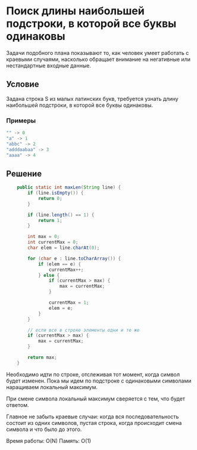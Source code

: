 # Поиск длины наибольшей подстроки, в которой все буквы одинаковы

Задачи подобного плана показывают то, как человек умеет работать с краевыми случаями, насколько обращает внимание на негативные или нестандартные входные данные.

## Условие

Задана строка S из малых латинских букв, требуется узнать длину наибольшей подстроки, в которой все буквы одинаковы.

### Примеры

```java
"" -> 0
"a" -> 1
"abbc" -> 2
"adddaabaa" -> 3
"aaaa" -> 4
```

## Решение

```java
    public static int maxLen(String line) {
        if (line.isEmpty()) {
            return 0;
        }

        if (line.length() == 1) {
            return 1;
        }

        int max = 0;
        int currentMax = 0;
        char elem = line.charAt(0);

        for (char e : line.toCharArray()) {
            if (elem == e) {
                currentMax++;
            } else {
                if (currentMax > max) {
                    max = currentMax;
                }

                currentMax = 1;
                elem = e;
            }
        }

        // если все в строке элементы одни и те же
        if (currentMax > max) {
            max = currentMax;
        }

        return max;
    }
```

Необходимо идти по строке, отслеживая тот момент, когда символ будет изменен.
Пока мы идем по подстроке с одинаковыми символами наращиваем локальный максимум.

При смене символа локальный максимум сверяется с тем, что будет ответом.

Главное не забыть краевые случаи: когда вся последовательность состоит из одних символов, пустая строка, когда происходит смена символа и что было до этого.

Время работы: O(N)
Память: O(1)
